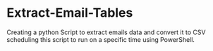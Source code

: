 # Extract-Email-Tables
Creating a python Script to extract emails data and convert it to CSV scheduling this script to run on a specific time using PowerShell.
